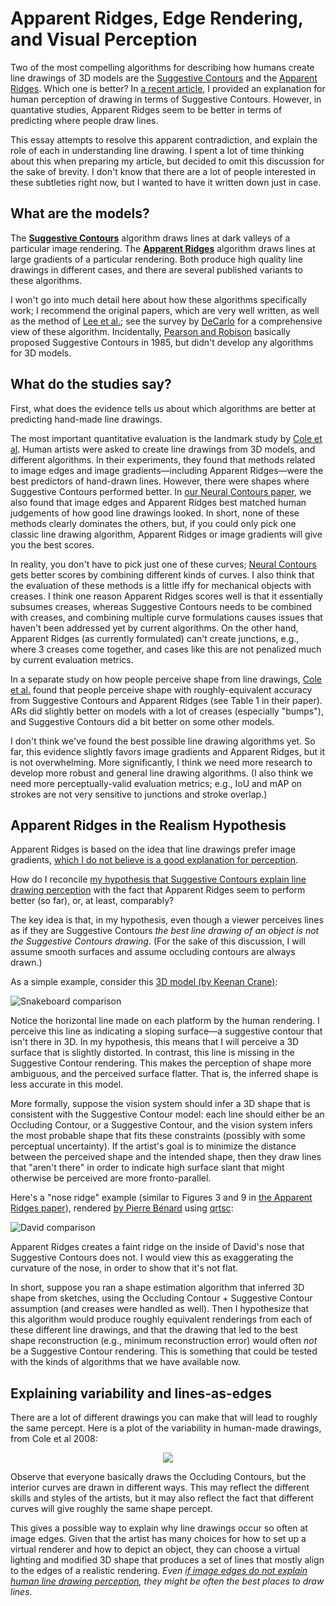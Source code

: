 # Apparent Ridges, Edge Rendering, and Visual Perception

Two of the most compelling algorithms for describing how humans create line drawings of 3D models are the [Suggestive Contours](https://gfx.cs.princeton.edu/gfx/proj/sugcon/) and the [Apparent Ridges](http://people.csail.mit.edu/tjudd/apparentridges.html). Which one is better? In [a recent article](https://journals.sagepub.com/doi/abs/10.1177/0301006620908207?journalCode=peca), I provided an explanation for human perception of drawing in terms of Suggestive Contours. However, in quantative studies, Apparent Ridges seem to be better in terms of predicting where people draw lines.

This essay attempts to resolve this apparent contradiction, and explain the role of each in understanding line drawing. I spent a lot of time thinking about this when preparing my article, but decided to omit this discussion for the sake of brevity. I don't know that there are a lot of people interested in these subtleties right now, but I wanted to have it written down just in case.  

What are the models?
--------

The [**Suggestive Contours**](https://gfx.cs.princeton.edu/gfx/proj/sugcon/) algorithm draws lines at dark valleys of a particular image rendering.   The [**Apparent Ridges**](http://people.csail.mit.edu/tjudd/apparentridges.html) algorithm draws lines at large gradients of a particular rendering. Both produce high quality line drawings in different cases, and there are several published variants to these algorithms.  

I won't go into much detail here about how these algorithms specifically work; I recommend the original papers, which are very well written, as well as the method of [Lee et al.](http://cg.postech.ac.kr/papers/line-drawing-s07.pdf); see the survey by [DeCarlo](http://citeseerx.ist.psu.edu/viewdoc/download?doi=10.1.1.307.216&rep=rep1&type=pdf) for a comprehensive view of these algorithm. Incidentally, [Pearson and Robison](https://ieeexplore.ieee.org/abstract/document/1457470/) basically proposed Suggestive Contours in 1985, but didn't develop any algorithms for 3D models.


What do the studies say?
--------

First, what does the evidence tells us about which algorithms are better at predicting hand-made line drawings.

The most important quantitative evaluation is the landmark study by [Cole et al](https://gfx.cs.princeton.edu/proj/ld3d/). Human artists were asked to create line drawings from 3D models, and different algorithms. In their experiments, they found that methods related to image edges and image gradients—including Apparent Ridges—were the best predictors of hand-drawn lines. However, there were shapes where Suggestive Contours performed better.  In [our Neural Contours paper](https://people.cs.umass.edu/~dliu/projects/NeuralContours/), we also found that image edges and Apparent Ridges best matched human judgements of how good line drawings looked.  In short, none of these methods clearly dominates the others, but, if you could only pick one classic line drawing algorithm, Apparent Ridges or image gradients will give you the best scores.

In reality, you don't have to pick just one of these curves; [Neural Contours](https://people.cs.umass.edu/~dliu/projects/NeuralContours/) gets better scores by combining different kinds of curves.  I also think that the evaluation of these methods is a little iffy for mechanical objects with creases. I think one reason Apparent Ridges scores well is that it essentially subsumes creases, whereas Suggestive Contours needs to be combined with creases, and combining multiple curve formulations causes issues that haven't been addressed yet by current algorithms. On the other hand, Apparent Ridges (as currently formulated) can't create junctions, e.g., where 3 creases come together, and cases like this are not penalized much by current evaluation metrics.

In a separate study on how people perceive shape from line drawings, [Cole et al.](https://gfx.cs.princeton.edu/proj/ld3d/) found that people perceive shape with roughly-equivalent accuracy from Suggestive Contours and Apparent Ridges (see Table 1 in their paper). ARs did slightly better on models with a lot of creases (especially "bumps"), and Suggestive Contours did a bit better on some other models.

I don't think we've found the best possible line drawing algorithms yet. So far, this evidence slightly favors  image gradients and Apparent Ridges, but it is not overwhelming.  More significantly, I think we need more research to develop more robust and general line drawing algorithms.  (I also think we need more perceptually-valid evaluation metrics; e.g., IoU and mAP on strokes are not very sensitive to junctions and stroke overlap.)



Apparent Ridges in the Realism Hypothesis
-------------------------------

Apparent Ridges is based on the idea that line drawings prefer image gradients, [which I do not believe is a good explanation for perception](https://hertzmann.github.io/2020/04/19/lines-as-edges.html).

How do I reconcile [my hypothesis that Suggestive Contours explain line drawing perception](https://journals.sagepub.com/doi/abs/10.1177/0301006620908207?journalCode=peca) with the fact that Apparent Ridges seem to perform better (so far), or, at least, comparably?   

The key idea is that, in my hypothesis, even though a viewer perceives lines as if they are Suggestive Contours _the best line drawing of an object is not the Suggestive Contours drawing_.  (For the sake of this discussion, I will assume smooth surfaces and assume occluding contours are always drawn.)

As a simple example, consider this [3D model (by Keenan Crane)](https://www.cs.cmu.edu/~kmcrane/Projects/ModelRepository/):

![Snakeboard comparison](../../../images/snakeboard.jpg)


Notice the horizontal line made on each platform by the human rendering. I perceive this line as indicating a sloping surface—a suggestive contour that isn't there in 3D. In my hypothesis, this means that I will perceive a 3D surface that is slightly distorted. In contrast, this line is missing in the Suggestive Contour rendering. This makes the perception of shape more ambiguous, and the perceived surface flatter.  That is, the inferred shape is less accurate in this model.

More formally, suppose the vision system should infer a 3D shape that is consistent with the Suggestive Contour model: each line should either be an Occluding Contour, or a Suggestive Contour, and the vision system infers the most probable shape that fits these constraints (possibly with some perceptual uncertainty).  If the artist's goal is to minimize the distance between the perceived shape and the intended shape, then they draw lines that "aren't there" in order to indicate high surface slant that might otherwise be perceived are more fronto-parallel.

Here's a "nose ridge" example (similar to Figures 3 and 9 in [the Apparent Ridges paper](http://people.csail.mit.edu/tjudd/apparentridges.html)), rendered [by Pierre Bénard](https://arxiv.org/abs/1810.01175) using [qrtsc](https://github.com/fcole/qrtsc):

![David comparison](../../../images/david.jpg)

Apparent Ridges creates a faint ridge on the inside of David's nose that Suggestive Contours does not. I would view this as exaggerating the curvature of the nose, in order to show that it's not flat.

In short, suppose you ran a shape estimation algorithm that inferred 3D shape from sketches, using the Occluding Contour + Suggestive Contour assumption (and creases were handled as well). Then I hypothesize that this algorithm would produce roughly equivalent renderings from each of these different line drawings, and that the drawing that led to the best shape reconstruction (e.g., minimum reconstruction error) would often _not_ be a Suggestive Contour rendering.  This is something that could be tested with the kinds of algorithms that we have available now.


Explaining variability and lines-as-edges
----------------

There are a lot of different drawings you can make that will lead to roughly the same percept. Here is a plot of the variability in human-made drawings, from Cole et al 2008:

<p align="center">
<img src="../../../images/variability.jpg">
</p>

Observe that everyone basically draws the Occluding Contours, but the interior curves are drawn in different ways.  This may reflect the different skills and styles of the artists, but it may also reflect the fact that different curves will give roughly the same shape percept.

This gives a possible way to explain why line drawings occur so often at image edges.  Given that the artist has many choices for how to set up a virtual renderer and how to depict an object, they can choose a virtual lighting and modified 3D shape that produces a set of lines that mostly align to the edges of a realistic rendering.  _Even [if image edges do not explain human line drawing perception](https://hertzmann.github.io/2020/04/19/lines-as-edges.html), they might be often the best places to draw lines._


